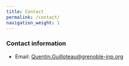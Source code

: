 ```yaml
---
title: Contact
permalink: /contact/
navigation_weight: 1
---
```


### Contact information

* Email: [Quentin.Guilloteau@grenoble-inp.org](mailto:Quentin.Guilloteau@grenoble-inp.org)
